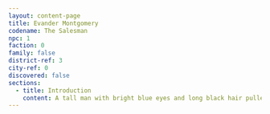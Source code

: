 ```yaml
---
layout: content-page
title: Evander Montgomery
codename: The Salesman
npc: 1
faction: 0
family: false
district-ref: 3
city-ref: 0
discovered: false
sections:
  - title: Introduction
    content: A tall man with bright blue eyes and long black hair pulled back into a pony tale. Evander radiates charisma. Normally found hanging around The Market busking and interacting with the vendors and shoppers.
---
```

